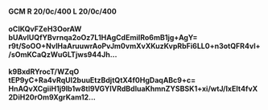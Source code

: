 #### GCM R 20/0c/400 L 20/0c/400
**oClKQvFZeH3OorAW**<br/>**bUAvlUQfYBvrnqa2oOz7L1HAgCdEmiIRo6mB1jg+AgY=**<br/>**r9t/SoOO+NvIHaAruuwrAoPvJm0vmXvXKuzKvpRbFi6LL0+n3otQFR4vl+/sOmKCaQzWuGLTjws944Jh...**<br/><br/>
**k9BxdRYrocT/WZqO**<br/>**tEP9yC+Ra4vRqUI2buuEtzBdjtQtX4f0HgDaqABc9+c=**<br/>**HnAQvXCgiiH1j9lb1w8tl9VGYlVRdBdluaKhmnZYSBSK1+xi/wtJ/IxEIt4fvX2DiH20rOm9XgrKam12...**